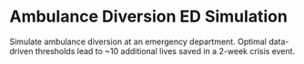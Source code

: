 # Ambulance Diversion ED Simulation
Simulate ambulance diversion at an emergency department. Optimal data-driven thresholds lead to ~10 additional lives saved in a 2-week crisis event.
